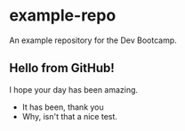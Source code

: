 # example-repo
An example repository for the Dev Bootcamp.

## Hello from GitHub!
I hope your day has been amazing.
 - It has been, thank you
 - Why, isn't that a nice test.
